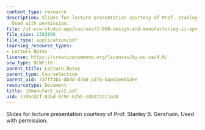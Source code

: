 ```yaml
---
content_type: resource
description: Slides for lecture presentation courtesy of Prof. Stanley B. Gershwin.
  Used with permission.
file: /ol-ocw-studio-app/courses/2-008-design-and-manufacturing-ii-spring-2004/1105cd2f83540c9c625bcd8372cc1aa8_18manufact_sys2.pdf
file_size: 1383848
file_type: application/pdf
learning_resource_types:
- Lecture Notes
license: https://creativecommons.org/licenses/by-nc-sa/4.0/
ocw_type: OCWFile
parent_title: Lecture Notes
parent_type: CourseSection
parent_uid: 737ff3b1-dbdd-d788-a37a-5aa61e6653ee
resourcetype: Document
title: 18manufact_sys2.pdf
uid: 1105cd2f-8354-0c9c-625b-cd8372cc1aa8
---
```

Slides for lecture presentation courtesy of Prof. Stanley B. Gershwin. Used with permission.